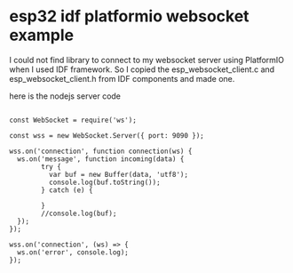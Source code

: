 # esp32 idf platformio websocket example

I could not find library to connect to my websocket server using PlatformIO when I used IDF framework. So I copied the esp_websocket_client.c and esp_websocket_client.h from IDF components and made one. 

here is the nodejs server code

```

const WebSocket = require('ws');

const wss = new WebSocket.Server({ port: 9090 });

wss.on('connection', function connection(ws) {
  ws.on('message', function incoming(data) {
        try {
          var buf = new Buffer(data, 'utf8');
          console.log(buf.toString());
        } catch (e) {
          
        }
        //console.log(buf);
  });
});

wss.on('connection', (ws) => {
  ws.on('error', console.log);
});
```
